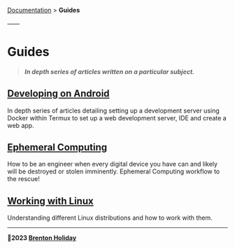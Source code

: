 [Documentation](../) > __Guides__

——

# Guides

> #### *In depth series of articles written on a particular subject.*

## [__Developing on Android__](./developing-on-andrioid)

In depth series of articles detailing setting up a development server using Docker within Termux to set up a web development server, IDE and create a web app.

## [Ephemeral Computing](./ephemeral-computing)

How to be an engineer when every digital device you have can and likely will be destroyed or stolen imminently. Ephemeral Computing workflow to the rescue!

## [Working with Linux](./working-with-linux)

Understanding different Linux distributions and how to work with them.

***

**🤍2023 [Brenton Holiday](https://allmylinks.com/8rents)**
